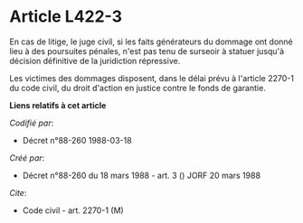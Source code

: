 # Article L422-3

En cas de litige, le juge civil, si les faits générateurs du dommage ont donné lieu à des poursuites pénales, n'est pas tenu
de surseoir à statuer jusqu'à décision définitive de la juridiction répressive.

Les victimes des dommages disposent, dans le délai prévu à l'article 2270-1 du code civil, du droit d'action en justice
contre le fonds de garantie.

**Liens relatifs à cet article**

_Codifié par_:

  - Décret n°88-260 1988-03-18

_Créé par_:

  - Décret n°88-260 du 18 mars 1988 - art. 3 () JORF 20 mars 1988

_Cite_:

  - Code civil - art. 2270-1 (M)
